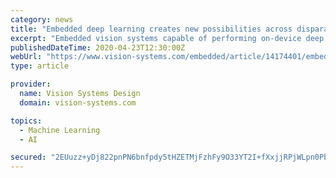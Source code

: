 ```yaml
---
category: news
title: "Embedded deep learning creates new possibilities across disparate industries"
excerpt: "Embedded vision systems capable of performing on-device deep learning inference offer a capable solution for applications in many different industries, including assembly, collaborative robotics, medical technology, drones, driver assistance, and ..."
publishedDateTime: 2020-04-23T12:30:00Z
webUrl: "https://www.vision-systems.com/embedded/article/14174401/embedded-deep-learning-vision-systems-across-disparate-industries"
type: article

provider:
  name: Vision Systems Design
  domain: vision-systems.com

topics:
  - Machine Learning
  - AI

secured: "2EUuzz+yDj822pnPN6bnfpdy5tHZETMjFzhFy9O33YT2I+fXxjjRPjWLpn0PbrmS2vLeCSJJzGJcXPuRK9hyEdbVyRN3fjX5vjtz95KsnLIoxDoet08SXjFYTab7GEyrPZnqDsbVzkpNV/5EeMSGFuKyiZlnCMWLbaJ9P0xabfNlShJ2ngtMGjgZNr7TZCm2T48y9vvXVw89uqSwqMEUiyNCLnzd+S+Nr2ZkQY3v7JyY9AlsfSUgc5410FPfznAfJqGR66qLDkOFQY4LYCrGpZdna69IAT+9w3X+tLA/xt0znngpAm63jF2GussS+pqX;nagHv+osR58rCHRngaISFQ=="
---
```


